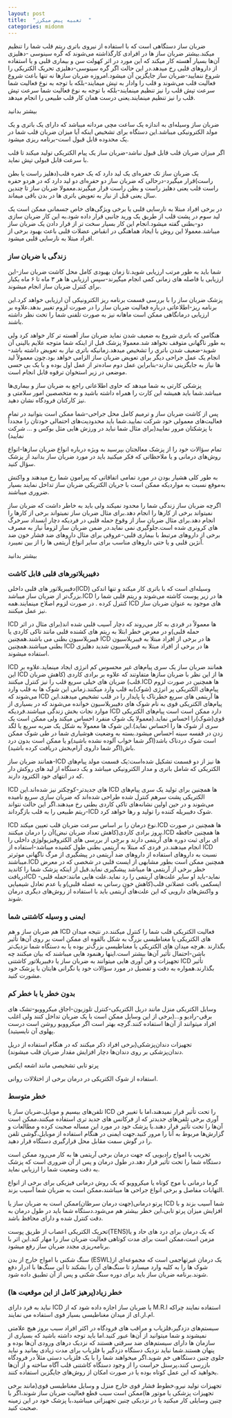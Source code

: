 ```yaml
---
layout: post
title:  "تعبیه پیس میکرز  "
categories: midonm
---
```

<!-- html tag <p> va moratab kardan matn o tasvir o kholase -->
ضربان ساز دستگاهی است که با استفاده از نیروی باتری ریتم قلب شما را تنظیم میکند.بیشتر ضربان ساز ها در افرادی کارگذاشته می‌شوند که گره سینوسی -دهلیزی آن‌ها بسیار آهسته کار میکند که این مورد در اثر کهولت سن و بیماری قلبی و یا استفاده از داروهای قلبی رخ میدهد.در این حالت اگر گره سینوسی-دهلیزی تحریک الکتریکی را شروع ننمایید-ضربان ساز جایگزین آن میشود.امروزه ضربان سازها نه تنها باعث شروع فعالیت قلب می‌شوند و قلب را وادار به تپش میمایند-بلکه با توجه به نوع فعالیت شما سرعت تپش قلب را نیز تنظیم مینمایند-بلکه با توجه به نوع فعالیت شما سرعت تپش قلب را نیز تنظیم مینمایند.یعنی درست همان کار قلب طبیعی را انجام میدهد.

<p onclick='document.getElementById("more-1").style="display:block;";
 this.style="display:none;";'
 id="more-button"> بیشتر بدانید </p>
 
 <div id="more-1" class="more">
<p>ضربان ساز وسیله‌ای به اندازه یک ساعت مچی مردانه میباشد که دارای یک باتری و یک مولد الکترونیکی میباشد.این دستگاه برای تشخیص اینکه آیا میزان ضربان قلب شما در یک محدوده قابل قبول است-برنامه ریزی میشود.</p>
<p>اگر میزان ضربان قلب قابل قبول نباشد-ضربان ساز یک پیام الکتریکی تولید میکند تا قلب با سرعت قابل قبولی تپش نماید.</p>
<p>یک ضربان ساز تک حفره‌ای یک لید دارد که یک حفره قلب(دهلیز راست یا بطن راست)قرار میگیرد-درحالی که ضربان ساز دو حفره‌ای دو لید دارد که در هردو حفره راست قلب یعنی دهلیز راست و بطن راست قرار میگیرند.معمولا ضربان ساز تا چندین سال یعنی قبل از نیاز به تعویض باتری ها در بدن باقی میماند.</p>
<p>در برخی افراد مبتلا به نارسایی قلبی یا برخی ویژگی‌های خاص جسمانی ممکن است یک لید سوم در پشت قلب از طریق یک ورید جانبی قرار داده شود.به این کار ضربان سازی دو-بطنی گفته میشود.انجام این کار بسیار سخت تر از قرار دادن یک ضربان ساز میباشد.معمولا این روش با ایجاد هماهنگی در انقباض عضلات قلبی باعث بهبود برخی از افراد مبتلا به نارسایی قلبی میشود.</p>
</div>

<h3>زندگی با ضربان ساز</h3>

<p>شما باید به طور مرتب ارزیابی شوید.تا زمان بهبودی کامل محل کاشت ضربان ساز-این ارزیابی با فاصله های زمانی کمی انجام میگیرند-سپس ارزیابی ها هر ۳ ماه تا ۶ ماه یکبار برای کنترل ضربان ساز انجام میشوند.</p>
<p>پزشک ضربان ساز را با بررسی قسمت برنامه ریز الکترونیکی آن ارزیابی خواهد کرد.این برنامه ریز-اطلاعاتی درباره فعالیت ضربان ساز را در صورت لزوم تغییر بدهد.علاوه بر ارزیابی درمانگاهی ممکن است ماهانه نیز به صورت تلفنی شما را تحت نظر داشته باشند.</p>
<p>هنگامی که باتری شروع به ضعیف شدن نماید ضربان ساز آهسته تر کار خواهد کرد ولی به طور ناگهانی متوقف نخواهد شد.معمولا پزشک قبل از اینکه شما متوجه علایم بالینی آن شوید-ضعیف شدن باتری را تشخیص میدهد.زمانیکه باتری نیاز به تعویض داشته باشد-انجام یک عمل جراحی دیگر برای تعویض ضربان ساز الزامی خواهد بود.چون معمولاً لید ها نیاز به جایگزینی ندارند-بنابراین عمل دوم ساده‌تر از عمل اول بوده و با یک بی حسی موضعی در زیر استخوان ترقوه قابل انجام است.</p>
</p>پزشکی کارتی به شما میدهد که حاوی اطلاعاتی راجع به ضربان ساز و بیماری‌ها میباشد.شما باید همیشه این کارت را همراه داشته باشید و به متخصصین امور سلامتی و نیز کارکنان فرودگاه نشان دهید.</p>
<p>پس از کاشت ضربان ساز و ترمیم کامل محل جراحی-شما ممکن است بتوانید در تمام فعالیت‌های معمولی خود شرکت نمایید.شما باید محدودیت‌های احتمالی خودتان را مجدداً با پزشکتان مرور نمایید(برای مثال شما نباید در ورزش هایی مثل بوکس و … شرکت نمایید)</p>
<p>تمام سؤالات خود را از پزشک معالجتان بپرسید به ویژه درباره انواع ضربان سازها-انواع روش‌های درمانی و یا ملاحظاتی که فکر میکنید باید در مورد ضربان ساز بدانید از پزشک سؤال کنید.</p>
<p>به طور کلی هشیار بودن در مورد تمامی اتفاقاتی که پیرامون شما رخ میدهند و واکنش به‌موقع نسبت به مواردیکه ممکن است با جریان الکتریکی ضربان ساز تداخل نمایند بسیار ضروری میباشند.</p>
<p>اگرچه ضربان ساز زندگی شما را محدود نمیکند ولی باید به خاطر داشت که ضربان ساز نمیتواند برخی از کارها را انجام دهد.برای مثال ضربان ساز نمیتواند برخی از کارها را انجام دهد.برای مثال ضربان ساز از وقوع حمله قلبی در فردیکه دچار انسداد سرخرگ های کرونری شده است.جلوگیری  نمی نماید.در ضمن ضربان ساز لزوماً نیاز به مصرف برخی از داروهای مرتبط با بیماری قلبی-عروقی برای مثال داروهای ضد فشار خون ضد آنژین قلبی و یا حتی داروهای مناسب برای سایر انواع آریتمی ها را از بین نمیبرد.</p>

<p onclick='document.getElementById("more-2").style="display:block;";
 this.style="display:none;";'
 id="more-button"> بیشتر بدانید </p>
 
 <div id="more-2" class="more">
<h3>دفیبریلاتورهای قلبی قابل کاشت</h3>

<p>دفیبریلاتور های قلبی داخلی(ICD) وسیله‌ای است که با باتری کار میکند و تنها اندکی بزرگ‌تر از ضربان ساز میباشد.ICD ها در زیر پوست کاشته می‌شوند و ریتم قلبی شما را کنترل کرده . در صورت لزوم اصلاح مینمایند.همه ICD  های موجود به عنوان ضربان ساز نیز عمل میکنند.</p>
<p>ICD ها معمولاً در فردی به کار می‌روند که دچار آسیب قلبی شده اند(برای مثال در اثر حمله قلبی)و در معرض خطر ابتلا به ریتم های کشنده قلبی مانند تاکی کاردی یا فیبریلاسیون بطنی می باشند.همچنین ICD ها در برخی از افراد مبتلا به فیبریلاسیون بطنی میباشند.همچنین ICD ها در برخی از افراد مبتلا به فیبریلاسیون شدید دهلیزی استفاده میشوند.</p>
<p>ICD همانند ضربان ساز یک سری پیام‌های غیر محسوس کم انرژی ایجاد مینماید.علاوه بر این ICD ها از این نظر با ضربان سازها متفاوتند که علاوه بر برادی کاردی (کاهش ضربان قلب) ضربان های خیلی سریع قلب را  نیز کنترل میکنند.ICD ها همچنین در صورت لزوم پیام‌های الکتریکی پر انرژی (شوک)به قلب وارد میکنند.زمانی این شوک ها به قلب وارد می‌شوند که ICD ها آریتمی های سریع خطرناک یا پایدار را در قلب تشخیص میدهند.این پیام‌های الکتریکی قوی به نام شوک های دفیبریلاسیون خوانده می‌شوند که در بسیاری از موارد نجات بخش زندگی میباشند.فردیکه ICD دارد ممکن است است پیام‌های الکتریکی قوی(شوک)را احساس نماید.(معمولا یک شوک منفرد احساس میکند ولی ممکن است یک سری از شوک ها را احساس نماید).این شوک ها معمولاً به شکل یک ضربه سریع یا لگد زدن در قفسه سینه احساس میشود.بسته به وضعیت هوشیاری شما در طی شوک ممکن است شوک دردناک باشد(اگر شما خواب آلوده نشده باشید)و یا ممکن است بدون درد باش(اگر شما داروی آرام‌بخش دریافت کرده باشید).</p>
<p>همانند ضربان ساز-ICD ها نیز از دو قسمت تشکیل شده‌است:یک قسمت مولد پیام‌های الکتریکی که شامل باتری و مدار الکترونیکی میباشد و یک دستگاه از لید های روکش دار که در انتهای خود الکترود دارند.</p>
<p>ICD های جدیدتر-کوچکتر نیز شده‌اند.این ICD ها همچنین برای تولید یک سری پیام‌های الکتریکی پشت سرهم کنترل شده طراحی شده‌اند که ضربان سازی سریع نامیده می‌شوند و در حین اولین نشانه‌های تاکی کاردی بطنی رخ میدهند.اگر این حالت نتواند ریتم طبیعی را به قلب بازگرداند-ICD شوک دفیبریله کننده را تولید و رها خواهد کرد.</p>
<p>ICD نوع درمان را بر اساس سرعت ضربان قلب تعیین میکند.ICD ها همچنین در صورت بروز برادی کاردی(کاهش تعداد ضربان نبض)آن را درمان میکنند.ICD ها همچنین حافظه ای برای ثبت دوره های آٰریتمی دارند و برخی از بررسی های الکتروفیزیولوژي داخلی را انجام میدهند.در فردی که مبتلا به آٰریتمی بطنی طول کشیده میباشد-استفاده از ICD نسبت به داروهای استفاده از داروهای ضد آریتمی در پیشگیری از مرگ ناگهانی موثرتر میباشند.ICD همچنین ممکن است بطور مشابهی از ایست قلبی در شخصی که در معرض خطر برخی از آریتمی ها میباشد پیشگیری نماید.قبل از اینکه پزشک شما را کاندید دریافتICD نماید-باید او سایر علت‌های آریتمی را رد نماید.علت هایی مانند:حمله قلبی-ایسکمی بافت عضلانی قلب(کاهش خون رسانی به عضله قلبی)و یا عدم تعادل شیمیایی و واکنش‌های دارویی که این علت‌های آٰریتمی باید با استفاده از روش‌های دیگری درمان شوند.</p>
</div>

<h3>ایمنی و وسیله کاشتنی شما</h3>

<p>هم ضربان ساز و هم ICD فعالیت الکتریکی قلب شما را کنترل میکنند.در نتیجه میدان های الکتریکی یا مغناطیسی بزرگ به شکل بالقوه ای ممکن است بر روی آن‌ها تأثیر بگذارند .هرچه میدان های الکتریکی یا مغناطیسی بزرگ‌تر بوده یا به دستگاه شما نزدیک‌تر باشن-احتمال تأثیر آن‌ها بیشتر است.اینها رهنمود هایی میباشند که بیان میکنند چه تجهیزات و فن آوری هایی میتوانند به ضربان ساز یا دفبیریلاتور کاشتنی ICD تأثیر بگذارند.همواره به دقت و تفضیل در مورد سؤالات خود یا نگرانی هایتان با پزشک خود مشورت کنید.</p>

<h3>بدون خطر یا با خطر کم</h3>

<p>وسایل الکتریکی منزل مانند دریل الکتریکی-کنترل تلوزیون-اجاق میکروویو-تشک های برقی-رادیو و...(برخی از این وسایل ممکن است با یک ضربان تداخل کنند ولی اغلب افراد میتوانند  از آن‌ها استفاده کنند.گرچه بهتر است اگر میکروویو روشن است درست پهلوی آن نایسیتید).</p>
<p>تجهیزات دندان‌پزشکی(برخی افراد ذکر میکنند که در هنگام استفاده از دریل دندان‌پزشکی بر روی دندان‌ها دچار افزایش مقدار ضربان قلب میشوند).</p>
<p>پرتو تابی تشخیصی مانند اشعه ایکس</p>
<p>استفاده از شوک الکتریکی در درمان برخی از اختلالات روانی.</p>

<h3>خطر متوسط</h3>

<p>تلفن‌های بیسیم و موبایل،ضربان ساز یا ICD را تحت تأثیر قرار نمیدهند،اما با تغییر فن آوری برخی تلفن‌های جدیدتر که از فرکانس های جدید تری استفاده میکنند،ممکن است آن‌ها را تحت تأثیر قرار دهند.با پزشک خود در مورد این مساله صحبت کرده و مطالعات و گزارش‌ها مربوط به آنا را مرور کنید.جهت ایمنی در هنگام استفاده از موبایل،گوشی تلفن را در گوش سمت مقابل محل قرارگیری دستگاه قرار دهید.</p>
<p>تخریب با امواج رادیویی که جهت درمان برخی آریتمی ها به کار می‌رود ممکن است دستگاه شما را تحت تأثیر قرار دهد.در طول درمان و پس از آن ضروری است که پزشک به دقت وضعیت شما را ارزیابی نماید.</p>
<p>گرما درمانی با موج کوتاه یا میکروویو که یک روش درمانی فیزیکی برای برخی از انواع التهابات مفاصل و برخی انواع جراحی ها میباشند،ممکن است به ضربان شما آسیب بزند.</p>
<p>پرتو درمانی(جهت درمان سرطان)ممکن است به ضربان ساز یا ICD شما آسیب بزند و با افزایش میزان پرتو تابی،این خطر بیشتر هم می‌شود.دستگاه شما باید در طول درمان به دقت کنترل شده و دارای محافظ باشد.</p>
<p>تحریک الکتریکی اعصاب از طریق پوست(TENS)که یک درمان برای درد های حاد و یا مزمن است،ممکن است برای مدت کوتاهی فعالیت ضربان ساز را مهار کند.این اثر با برنامه‌ریزی مجدد ضربان ساز رفع میشود.</p>
<p>سنگ شکنی با امواج خارج از بدن (ESWL)یک درمان غیرتهاجمی است که مجموعه‌ای از شوک ها را به کلیه وارد میسازد تا سنگ‌های آن را بشکند تا این سنگ‌ها با ادرار دفع شوند.برنامه ضربان ساز باید برای دوره سنگ شکنی و پس از آن تطبیق داده شود.</p>

<h3>خطر زیاد(پرهیز کامل از این موقعیت ها)</h3>

<p>نباید به فرد دارای ICD یا ضربان ساز اجازه داده شود که از M.R.I استفاده نمایند چراکه ام.ار.ای از میدان مغناطیسی بسیار قوی استفاده می نمایند.</p>
<p>سیستم‌های دزدگیر،فلزیاب و مراقب های فرودگاه در اکثر افراد سبب بروز هیچ علامتی نمیشوند و شما میتوانید از آن‌ها عبور کنید.اما باید توجه داشته باشید که بسیاری از سازمان ها دارای سیستم‌های ضد سرقتی هستند که نزدیک درهای ورودی آن‌ها بوده  و پنهان هستند.شما نباید نزدیک دستگاه دزدگیر یا فلزیاب برای مدت زیادی بمانید و نباید جلوی چنین دستگاهی خم شوید.اگر میخواهند شما را با یک فلزیاب دستی مثلاً در فرودگاه بازرسی کنند،پرسنل حراست را از وجود دستگاه کاشتنی قلب آگاه ساخته و از آن‌ها بخواهید که این عمل کوتاه بوده یا در صورت امکان از روش‌های جایگزین استفاده کنند.</p>
<p>تجهیزات تولید نیرو،خطوط فشار قوی خارج منزل و وسایل مغناطیسی قوی(مانند برخی تجهیزات پزشکی یا موتور ها)ممکن است سبب قطع فعالیت ضربان ساز شوند،اگر با چنین وسایلی کار میکنید یا در نزدیکی چنین تجهیزاتی میباشید،با پزشک خود در این زمینه صحبت کنید.</p>
